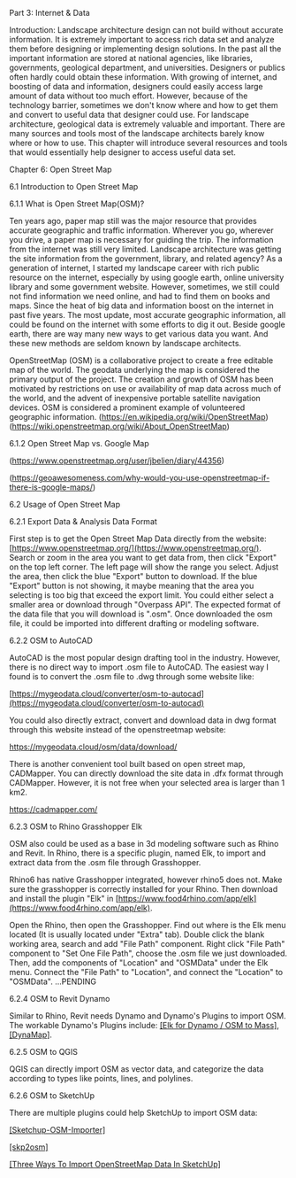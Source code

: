 Part 3: Internet & Data

Introduction: Landscape architecture design can not build without accurate information. It is extremely important to access rich data set and analyze them before designing or implementing design solutions. In the past all the important information are stored at national agencies, like libraries, governments, geological department, and universities. Designers or publics often hardly could obtain these information. With growing of internet, and boosting of data and information, designers could easily access large amount of data without too much effort. However, because of the technology barrier, sometimes we don't know where and how to get them and convert to useful data that designer could use. For landscape architecture, geological data is extremely valuable and important. There are many sources and tools most of the landscape architects barely know where or how to use. This chapter will introduce several resources and tools that would essentially help designer to access useful data set.

Chapter 6: Open Street Map

6.1 Introduction to Open Street Map

6.1.1 What is Open Street Map(OSM)?

Ten years ago, paper map still was the major resource that provides accurate geographic and traffic information. Wherever you go, wherever you drive, a paper map is necessary for guiding the trip. The information from the internet was still very limited. Landscape architecture was getting the site information from the government, library, and related agency? As a generation of internet, I started my landscape career with rich public resource on the internet, especially by using google earth, online university library and some government website. However, sometimes, we still could not find information we need online, and had to find them on books and maps. Since the heat of big data and information boost on the internet in past five years. The most update, most accurate geographic information, all could be found on the internet with some efforts to dig it out. Beside google earth, there are way many new ways to get various data you want. And these new methods are seldom known by landscape architects. 

OpenStreetMap (OSM) is a collaborative project to create a free editable map of the world. The geodata underlying the map is considered the primary output of the project. The creation and growth of OSM has been motivated by restrictions on use or availability of map data across much of the world, and the advent of inexpensive portable satellite navigation devices. OSM is considered a prominent example of volunteered geographic information. (https://en.wikipedia.org/wiki/OpenStreetMap)(https://wiki.openstreetmap.org/wiki/About_OpenStreetMap)

6.1.2 Open Street Map vs. Google Map

(https://www.openstreetmap.org/user/jbelien/diary/44356)

(https://geoawesomeness.com/why-would-you-use-openstreetmap-if-there-is-google-maps/)



6.2 Usage of Open Street Map

6.2.1 Export Data & Analysis Data Format

First step is to get the Open Street Map Data directly from the website: [https://www.openstreetmap.org/](https://www.openstreetmap.org/). Search or zoom in the area you want to get data from, then click "Export" on the top left corner. The left page will show the range you select. Adjust the area, then click the blue "Export" button to download. If the blue "Export" button is not showing, it maybe meaning that the area you selecting is too big that exceed the export limit. You could either select a smaller area or download through "Overpass API". The expected format of the data file that you will download is ".osm". Once downloaded the osm file, it could be imported into different drafting or modeling software.

6.2.2 OSM to AutoCAD

AutoCAD is the most popular design drafting tool in the industry. However, there is no direct way to import .osm file to AutoCAD. The easiest way I found is to convert the .osm file to .dwg through some website like:

[https://mygeodata.cloud/converter/osm-to-autocad](https://mygeodata.cloud/converter/osm-to-autocad)

You could also directly extract, convert and download data in dwg format through this website instead of the openstreetmap website:

https://mygeodata.cloud/osm/data/download/

There is another convenient tool built based on open street map, CADMapper. You can directly download the site data in .dfx format through CADMapper. However, it is not free when your selected area is larger than 1 km2. 

https://cadmapper.com/



6.2.3 OSM to Rhino Grasshopper Elk

OSM also could be used as a base in 3d modeling software such as Rhino and Revit. In Rhino, there is a specific plugin, named Elk, to import and extract data from the .osm file through Grasshopper.

Rhino6 has native Grasshopper integrated, however rhino5 does not. Make sure the grasshopper is correctly installed for your Rhino. Then download and install the plugin "Elk" in [https://www.food4rhino.com/app/elk](https://www.food4rhino.com/app/elk). 

Open the Rhino, then open the Grasshopper. Find out where is the Elk menu located (It is usually located under "Extra" tab). Double click the blank working area, search and add "File Path" component. Right click "File Path" component to "Set One File Path", choose the .osm file we just downloaded. Then, add the components of "Location" and "OSMData" under the Elk menu. Connect the "File Path" to "Location", and connect the "Location" to "OSMData". ...PENDING

6.2.4 OSM to Revit Dynamo

Similar to Rhino, Revit needs Dynamo and Dynamo's Plugins to import OSM. The workable Dynamo's Plugins include: [[Elk for Dynamo / OSM to Mass]](https://dynamonodes.com/2016/04/26/workflow-building-masses-from-osm-files/#more-2229), [[DynaMap]](https://dynamobim.org/dynamaps/). 

6.2.5 OSM to QGIS

QGIS can directly import OSM as vector data, and categorize the data according to types like points, lines, and polylines.

6.2.6 OSM to SketchUp

There are multiple plugins could help SketchUp to import OSM data:

[[Sketchup-OSM-Importer]](https://github.com/m93a/Sketchup-OSM-Importer)

[[skp2osm]](https://wiki.openstreetmap.org/wiki/Skp2osm)

[[Three Ways To Import OpenStreetMap Data In SketchUp]](https://www.youtube.com/watch?v=KKUGAZXU4dY)



